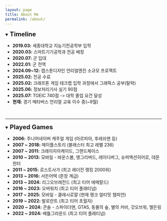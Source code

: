 ```yaml
---
layout: page
title: About Me
permalink: /about/
---
```


<details open markdown="1">
<summary><strong style="font-size: 1.25rem;">Timeline</strong></summary>

* **2019.03:** 세종대학교 지능기전공학부 입학
* **2020.03:** 스마트기기공학과 전공 배정
* **2020.07:** 군 입대
* **2022.01:** 군 전역
* **2024.09~12:** 캡스톤디자인 언리얼엔진 소규모 프로젝트
* **2025.02:** 전공 수료
* **2025.02:** 크래프톤 게임 테크랩 입학 과정에서 그래픽스 공부(탈락)
* **2025.06:** 정보처리기사 실기 90점
* **2025.07:** TOEIC 740점 -> 대학 졸업 요건 달성
* **현재:** 경기 메타버스 언리얼 교육 이수 중(~9월)

</details>

<br>

---

<details open markdown="1">
<summary><strong style="font-size: 1.25rem;">Played Games</strong></summary>

*   **2006:** 주니어네이버 캐주얼 게임 (아르피아, 후레쉬맨 등)
*   **2007 ~ 2018:** 메이플스토리 (블래스터 최고 레벨 236)
*   **2007 ~ 2011:** 크레이지아케이드, 그랜드체이스
*   **2010 ~ 2013:** 모바일 - 바운스볼, 앵그리버드, 레이디버그, 슈퍼액션히어로, 데몬헌터
*   **2011 ~ 2015:** 로스트사가 (최고 래더전 랭킹 2000위)
*   **2013 ~ 2016:** 서든어택 (준장 계급)
*   **2013 ~ 2024:** 리그오브레전드 (최고 티어 에메랄드)
*   **2016 ~ 2023:** 오버워치 (최고 티어 플래티넘)
*   **2017 ~ 2025:** 모바일 - 클래시로얄 (현재 랭크 얼티밋 챔피언)
*   **2019 ~ 2022:** 발로란트 (최고 티어 초월자)
*   **2020 ~ 2024:** 콘솔 - 스파이더맨, GTA5, 동물의 숲, 별의 커비, 갓오브워, 엘든링
*   **2022 ~ 2024:** 배틀그라운드 (최고 티어 플래티넘)

</details>
